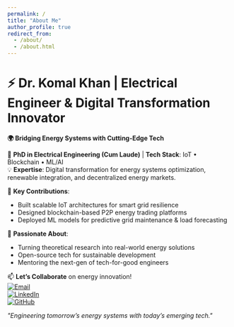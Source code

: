```yaml
---
permalink: /
title: "About Me"
author_profile: true
redirect_from: 
  - /about/
  - /about.html
---
```


# ⚡ Dr. Komal Khan | Electrical Engineer & Digital Transformation Innovator  
**🌍 Bridging Energy Systems with Cutting-Edge Tech**  

📌 **PhD in Electrical Engineering (Cum Laude)** | **Tech Stack**: IoT • Blockchain • ML/AI  
💡 **Expertise**: Digital transformation for energy systems optimization, renewable integration, and decentralized energy markets.  

🔧 **Key Contributions**:  
- Built scalable IoT architectures for smart grid resilience  
- Designed blockchain-based P2P energy trading platforms  
- Deployed ML models for predictive grid maintenance & load forecasting  

🚀 **Passionate About**:  
- Turning theoretical research into real-world energy solutions  
- Open-source tech for sustainable development  
- Mentoring the next-gen of tech-for-good engineers  

📫 **Let’s Collaborate** on energy innovation!  
[![Email](https://img.shields.io/badge/-Email-D14836?logo=gmail)](mailto:your.email@example.com)  
[![LinkedIn](https://img.shields.io/badge/-LinkedIn-0077B5?logo=linkedin)](https://linkedin.com/in/yourprofile)  
[![GitHub](https://img.shields.io/badge/-Projects-181717?logo=github)](https://github.com/Komal-Khan-PhD)  

*"Engineering tomorrow’s energy systems with today’s emerging tech."*  
